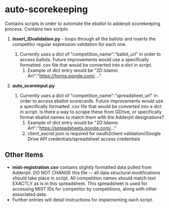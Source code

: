 # auto-scorekeeping
Contains scripts in order to automate the eballot to adderpit scorekeeping process.
Contains two scripts:
1. **insert_IDvalidation.py** - loops through all the ballots and inserts the competitor regular expression validation for each one. 
    1. Currently uses a dict of "competition_name":"ballot_url" in order to access ballots. Future improvements would use a specifically formatted .csv file that would be converted into a dict in script.
        1. Example of dict entry would be "2D Islamic Art":"https://forms.google.com/...."

2. **auto_scoreinput.py**
    1. Currently uses a dict of "competition_name":"spreadsheet_url" in order to access eballot scorecards. Future improvements would use a specifically formatted .csv file that would be converted into a dict in script. Is there a way to scrape these from GDrive, or specifically format eballot names to match them with the Adderpit designations?
        1. Example of dict entry would be "2D Islamic Art":"https://spreadsheets.google.com/..."
        2. client_secret.json is required for oauth2client validation/Google Drive API credentials/spreadsheet access credentials

## Other Items
* **mist-registration.csv** contains slightly formatted data pulled from Adderpit. DO NOT CHANGE this file -- all data structural modifications should take place in script. All competition names should match text EXACTLY as is in this spreadsheet. This spreadsheet is used for accessing MIST IDs for competitor by competitions, along with other associated data. 
* Further entries will detail instructions for implementing each script. 
